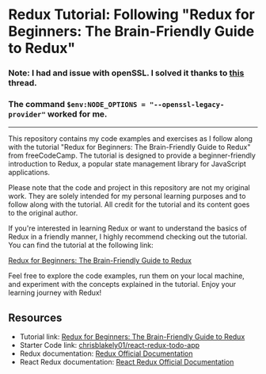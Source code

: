 # Redux Tutorial: Following "Redux for Beginners: The Brain-Friendly Guide to Redux"

### Note: I had and issue with openSSL. I solved it thanks to [this](https://stackoverflow.com/questions/74726224/opensslerrorstack-error03000086digital-envelope-routinesinitialization-e) thread. <br />
### The command `$env:NODE_OPTIONS = "--openssl-legacy-provider"` worked for me.

***

This repository contains my code examples and exercises as I follow along with the tutorial "Redux for Beginners: The Brain-Friendly Guide to Redux" from freeCodeCamp. The tutorial is designed to provide a beginner-friendly introduction to Redux, a popular state management library for JavaScript applications.

Please note that the code and project in this repository are not my original work. They are solely intended for my personal learning purposes and to follow along with the tutorial. All credit for the tutorial and its content goes to the original author.

If you're interested in learning Redux or want to understand the basics of Redux in a friendly manner, I highly recommend checking out the tutorial. You can find the tutorial at the following link:

[Redux for Beginners: The Brain-Friendly Guide to Redux](https://www.freecodecamp.org/news/redux-for-beginners-the-brain-friendly-guide-to-redux/)

Feel free to explore the code examples, run them on your local machine, and experiment with the concepts explained in the tutorial. Enjoy your learning journey with Redux!

## Resources

- Tutorial link: [Redux for Beginners: The Brain-Friendly Guide to Redux](https://www.freecodecamp.org/news/redux-for-beginners-the-brain-friendly-guide-to-redux/)
- Starter Code link: [chrisblakely01/react-redux-todo-app](https://github.com/chrisblakely01/react-redux-todo-app.git)
- Redux documentation: [Redux Official Documentation](https://redux.js.org/)
- React Redux documentation: [React Redux Official Documentation](https://react-redux.js.org/)



